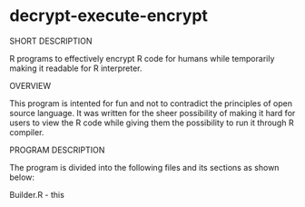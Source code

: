 # decrypt-execute-encrypt

SHORT DESCRIPTION

R programs to effectively encrypt R code for humans while temporarily making it readable for R interpreter.

OVERVIEW 

This program is intented for fun and not to contradict the principles of open source language. It was written for the sheer possibility of making it hard for users to view the R code while giving them the possibility to run it through R compiler. 

PROGRAM DESCRIPTION 

The program is divided into the following files and its sections as shown below:

Builder.R - this 




